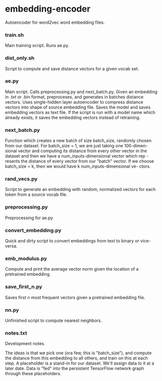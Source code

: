 # embedding-encoder
Autoencoder for word2vec word embedding files.

### train.sh

Main training script. Runs ae.py. 

### dist\_only.sh

Script to compute and save distance vectors for a given vocab set. 


### ae.py

Main script. Calls preprocessing.py and next\_batch.py. 
Given an embedding in .txt or .bin format, preproceses, and generates
in batches distance vectors. Uses single-hidden layer autoencoder to
compress distance vectors into shape of source embedding file. 
Saves the model and saves embedding vectors as text file. If the script
is run with a model name which already exists, it saves the embedding 
vectors instead of retraining.  

### next\_batch.py

Function which creates a new batch of size batch\_size, randomly chosen
from our dataset. For batch\_size = 1, we are just taking one 100-dimen-
sional vector and computing its distance from every other vector in 
the dataset and then we have a num\_inputs-dimensional vector which rep
-resents the distance of every vector from our "batch" vector. If we 
choose batch\_size = k, then we would have k num\_inputs-dimensional ve-
ctors.

### rand\_vecs.py 

Script to generate an embedding with random, normalized vectors for each
token from a source vocab file. 


### preprocessing.py

Preprocessing for ae.py


### convert\_embedding.py

Quick and dirty script to convert embeddings from text to binary or
vice-versa. 

### emb\_modulus.py 

Compute and print the average vector norm given the location of a
pretrained embedding.  

### save\_first\_n.py

Saves first n most frequent vectors given a pretrained embedding file. 







### nn.py

Unfinished script to compute nearest neighbors. 


### notes.txt 

Development notes. 







The ideas is that we pick one (ora  few, this is "batch\_size"), and compute the distance from this embedding to all others, and train on this at each step. 
A placeholder is a stand-in for our dataset. We'll assign data to it at a later date. Data is "fed" into the persistent TensorFlow network graph through these placeholders. 
